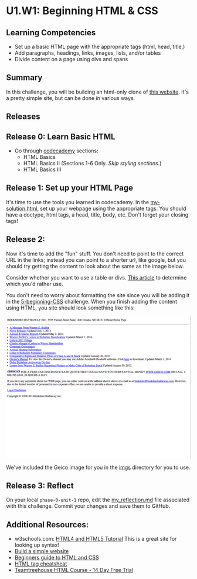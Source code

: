 # U1.W1: Beginning HTML & CSS

## Learning Competencies
- Set up a basic HTML page with the appropriate tags (html, head, title,)
- Add paragraphs, headings, links, images, lists, and/or tables
- Divide content on a page using divs and spans

## Summary
In this challenge, you will be building an html-only clone of [this website](http://www.berkshirehathaway.com/). It's a pretty simple site, but can be done in various ways. 

## Releases

## Release 0: Learn Basic HTML
- Go through [codecademy](http://www.codecademy.com/en/tracks/web) sections:
  - HTML Basics
  - HTML Basics II (Sections 1-6 Only. *Skip styling sections*.)
  - HTML Basics III

## Release 1: Set up your HTML Page
It's time to use the tools you learned in codecademy. In the [my-solution.html](my-solution.html), set up your webpage using the appropriate tags. You should have a doctype, html tags, a head, title, body, etc. Don't forget your closing tags!


## Release 2: 
Now it's time to add the "fun" stuff. You don't need to point to the correct URL in the links; instead you can point to a shorter url, like google, but you should try getting the content to look about the same as the image below. 

Consider whether you want to use a table or divs. [This article](http://www.smashingmagazine.com/2009/04/08/from-table-hell-to-div-hell/) to determine which you'd rather use. 

You don't need to worry about formatting the site since you will be adding it in the [5-beginning-CSS](../5-beginning-CSS) challenge. When you finish adding the content using HTML, you site should look something like this: 

![unformatted berkshire](imgs/unformatted-berkshire.png)

We've included the Geico image for you in the [imgs](imgs) directory for you to use. 

## Release 3: Reflect 
On your local `phase-0-unit-1` repo, edit the [my_reflection.md](my_reflection.md) file associated with this challenge. Commit your changes and save them to GitHub. 

## Additional Resources:
- w3schools.com: [HTML4 and HTML5 Tutorial](http://www.w3schools.com/html/) This is a great site for looking up syntax!
- [Build a simple website](http://teamtreehouse.com/library/build-a-simple-website)
- [Beginners guide to HTML and CSS](http://learn.shayhowe.com/html-css/)
- [HTML tag cheatsheat](http://skillcrush.com/wp-content/uploads/2012/06/HTML-Cheatsheet-Skillcrush.pdf)
- [Teamtreehouse HTML Course - 14 Day Free Trial](http://teamtreehouse.com/library/html)
